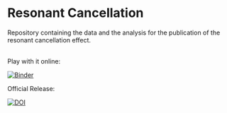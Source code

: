 # Resonant Cancellation
Repository containing the data and the analysis for the publication of the resonant cancellation effect. 
<br />
<br />

Play with it online:

[![Binder](https://mybinder.org/badge_logo.svg)](https://mybinder.org/v2/gh/ivoschulthess/resonantCancellation/HEAD?labpath=analysis.ipynb)



Official Release:

[![DOI](https://zenodo.org/badge/doi/10.5281/zenodo.XXX.svg)](https://doi.org/10.5281/zenodo.XXX)